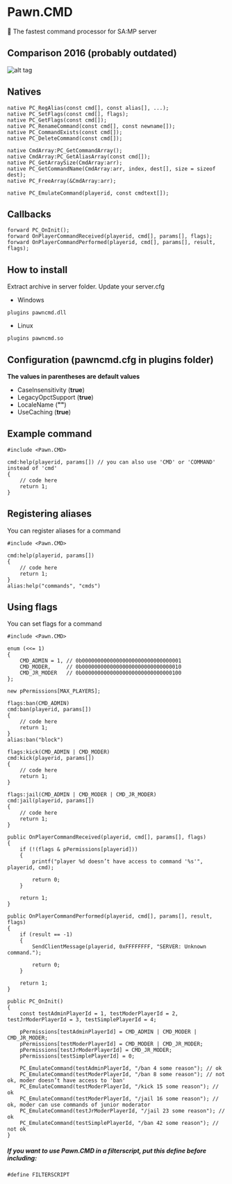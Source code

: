 # Pawn.CMD
🚀 The fastest command processor for SA:MP server
## Comparison 2016 (probably outdated)
![alt tag](http://i.imgur.com/sVY9GBd.png)
## Natives
```pawn
native PC_RegAlias(const cmd[], const alias[], ...);
native PC_SetFlags(const cmd[], flags);
native PC_GetFlags(const cmd[]);
native PC_RenameCommand(const cmd[], const newname[]);
native PC_CommandExists(const cmd[]);
native PC_DeleteCommand(const cmd[]);

native CmdArray:PC_GetCommandArray();
native CmdArray:PC_GetAliasArray(const cmd[]);
native PC_GetArraySize(CmdArray:arr);
native PC_GetCommandName(CmdArray:arr, index, dest[], size = sizeof dest);
native PC_FreeArray(&CmdArray:arr);

native PC_EmulateCommand(playerid, const cmdtext[]);
```
## Callbacks
```pawn
forward PC_OnInit();
forward OnPlayerCommandReceived(playerid, cmd[], params[], flags);
forward OnPlayerCommandPerformed(playerid, cmd[], params[], result, flags);
```
## How to install
Extract archive in server folder. Update your server.cfg
- Windows
```
plugins pawncmd.dll
```
- Linux
```
plugins pawncmd.so
```
## Configuration (pawncmd.cfg in plugins folder)
**The values in parentheses are default values**
* CaseInsensitivity (**true**)
* LegacyOpctSupport (**true**)
* LocaleName (**""**)
* UseCaching (**true**)
## Example command
```pawn
#include <Pawn.CMD>

cmd:help(playerid, params[]) // you can also use 'CMD' or 'COMMAND' instead of 'cmd'
{
    // code here
    return 1;
}
```
## Registering aliases
You can register aliases for a command
```pawn
#include <Pawn.CMD>

cmd:help(playerid, params[]) 
{ 
    // code here 
    return 1; 
} 
alias:help("commands", "cmds") 
```
## Using flags
You can set flags for a command
```pawn
#include <Pawn.CMD>

enum (<<= 1)
{
    CMD_ADMIN = 1, // 0b00000000000000000000000000000001
    CMD_MODER,     // 0b00000000000000000000000000000010
    CMD_JR_MODER   // 0b00000000000000000000000000000100
};

new pPermissions[MAX_PLAYERS];

flags:ban(CMD_ADMIN)
cmd:ban(playerid, params[])
{
    // code here
    return 1;
}
alias:ban("block")

flags:kick(CMD_ADMIN | CMD_MODER)
cmd:kick(playerid, params[])
{
    // code here
    return 1;
}

flags:jail(CMD_ADMIN | CMD_MODER | CMD_JR_MODER)
cmd:jail(playerid, params[])
{
    // code here
    return 1;
}

public OnPlayerCommandReceived(playerid, cmd[], params[], flags)
{
    if (!(flags & pPermissions[playerid]))
    {
        printf("player %d doesn’t have access to command '%s'", playerid, cmd);

        return 0;
    }

    return 1;
}

public OnPlayerCommandPerformed(playerid, cmd[], params[], result, flags)
{
    if (result == -1)
    {
        SendClientMessage(playerid, 0xFFFFFFFF, "SERVER: Unknown command.");

        return 0;
    }

    return 1;
}

public PC_OnInit()
{
    const testAdminPlayerId = 1, testModerPlayerId = 2, testJrModerPlayerId = 3, testSimplePlayerId = 4;

    pPermissions[testAdminPlayerId] = CMD_ADMIN | CMD_MODER | CMD_JR_MODER;
    pPermissions[testModerPlayerId] = CMD_MODER | CMD_JR_MODER;
    pPermissions[testJrModerPlayerId] = CMD_JR_MODER;
    pPermissions[testSimplePlayerId] = 0;

    PC_EmulateCommand(testAdminPlayerId, "/ban 4 some reason"); // ok
    PC_EmulateCommand(testModerPlayerId, "/ban 8 some reason"); // not ok, moder doesn’t have access to 'ban'
    PC_EmulateCommand(testModerPlayerId, "/kick 15 some reason"); // ok
    PC_EmulateCommand(testModerPlayerId, "/jail 16 some reason"); // ok, moder can use commands of junior moderator
    PC_EmulateCommand(testJrModerPlayerId, "/jail 23 some reason"); // ok
    PC_EmulateCommand(testSimplePlayerId, "/ban 42 some reason"); // not ok
}
```
##### If you want to use Pawn.CMD in a filterscript, put this define before including:
```pawn
#define FILTERSCRIPT 
```
